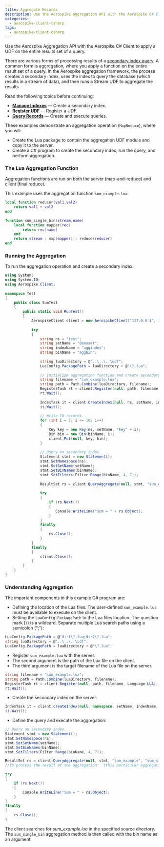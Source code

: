```yaml
---
title: Aggregate Records
description: Use the Aerospike Aggregation API with the Aerospike C# Client to apply a UDF on the entire results set of a query.
categories:
  - aerospike-client-csharp
tags:
  - aerospike-client-csharp
---
```


Use the Aerospike Aggregation API with the Aerospike C# Client to apply a UDF on the entire results set of a query.

There are various forms of processing results of a [secondary index query](/docs/client/csharp/usage/query/sindex.html). A common form is aggregation, where you apply a function on the entire result set of a query. In the Aerospike aggregation framework, the process creates a secondary index, uses the index to query the database (which results in a stream of data), and then runs a Stream UDF to aggregate the results.

Read the following topics before continuing:

- **[Manage Indexes](/docs/client/csharp/usage/query/sindex.html)** &mdash; Create a secondary index.
- **[Register UDF](/docs/client/csharp/usage/udf/register.html)** &mdash; Register a UDF.
- **[Query Records](/docs/client/csharp/usage/query/query.html)** &mdash; Create and execute queries.

These examples demonstrate an aggregation operation (`MapReduce`), where you will:

- Create the Lua package to contain the aggregation UDF module and copy it to the server. 
- Create a C# program to create the secondary index, run the query, and perform aggregation.

### The Lua Aggregation Function

Aggregation functions are run on both the server (map-and-reduce) and client (final reduce). 

This example uses the aggregation function `sum_example.lua`:

```lua
local function reducer(val1,val2)
    return val1 + val2
end
 
function sum_single_bin(stream,name)
    local function mapper(rec)
        return rec[name]
    end
    return stream : map(mapper) : reduce(reducer)
end
```

### Running the Aggregation

To run the aggregation operation and create a secondary index:

```cs
using System;
using System.IO;
using Aerospike.Client;
 
namespace Test
{
    public class SumTest
    {
        public static void RunTest()
        {
            AerospikeClient client = new AerospikeClient("127.0.0.1", 3000);
 
            try
            {
                string ns = "test";
                string setName = "demoset";
                string indexName = "aggindex";
                string binName = "aggbin";
 
                string luaDirectory = @"..\..\..\udf";
                LuaConfig.PackagePath = luaDirectory + @"\?.lua";
 
                // Initialize aggregation function and create secondary index.
                string filename = "sum_example.lua";
                string path = Path.Combine(luaDirectory, filename);
                RegisterTask rt = client.Register(null, path, filename, Language.LUA);
                rt.Wait();
 
                IndexTask it = client.CreateIndex(null, ns, setName, indexName, binName, IndexType.NUMERIC);
                it.Wait();
 
                // Write 10 records.
                for (int i = 1; i <= 10; i++)
                {
                    Key key = new Key(ns, setName, "key" + i);
                    Bin bin = new Bin(binName, i);
                    client.Put(null, key, bin);
                }
 
                // Query on secondary index.
                Statement stmt = new Statement();
                stmt.SetNamespace(ns);
                stmt.SetSetName(setName);
                stmt.SetBinNames(binName);
                stmt.SetFilters(Filter.Range(binName, 4, 7));
 
                ResultSet rs = client.QueryAggregate(null, stmt, "sum_example", "sum_single_bin", Value.Get(binName));
 
                try
                {
                    if (rs.Next())
                    {
                       Console.WriteLine("Sum = " + rs.Object);
                    }
                }
                finally
                {
                    rs.Close();
                }
            }
            finally
            {
                client.Close();
            }
        }
    }
}
```

### Understanding Aggregation

The important components in this example C# program are:

- Defining the location of the Lua files. 
 The user-defined `sum_example.lua` must be available to execute on the client.
- Setting the `LuaConfig.PackagePath` to the Lua files location. 
 The question mark (`?`) is a wildcard. Separate multiple Lua search paths using a semicolon (";"): 

```cs
LuaConfig.PackagePath = @"dir1\?.lua;dir2\?.lua";
string luaDirectory = @"..\..\..\udf";
LuaConfig.PackagePath = luaDirectory + @"\?.lua";
```

- Register `sum_example.lua` with the server. 
 - The second argument is the path of the Lua file on the client. 
 - The third argument is the target filename of the Lua file on the server. 

```cs
string filename = "sum_example.lua";
string path = Path.Combine(luaDirectory, filename);
RegisterTask rt = client.Register(null, path, filename, Language.LUA);
rt.Wait();
```

- Create the secondary index on the server:

```cs
IndexTask it = client.createIndex(null, namespace, setName, indexName, binName, IndexType.NUMERIC);
it.Wait();
```

- Define the query and execute the aggregation:

```cs
// Query on secondary index.
Statement stmt = new Statement();
stmt.SetNamespace(ns);
stmt.SetSetName(setName);
stmt.SetBinNames(binName);
stmt.SetFilters(Filter.Range(binName, 4, 7));

ResultSet rs = client.QueryAggregate(null, stmt, "sum_example", "sum_single_bin", Value.Get(binName));
//To process the result of the aggregation:  (this particular aggregation returns a single object)

try
{
    if (rs.Next())
    {
        Console.WriteLine("Sum = " + rs.Object);
    }
}
finally
{
    rs.Close();
}
```

The client searches for _sum\_example.lua_ in the specified source directory. The `sum_single_bin` aggregation method is then called with the bin name as an argument.
